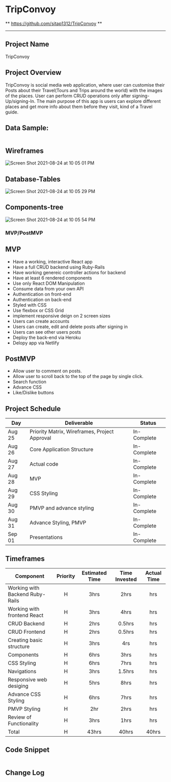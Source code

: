 # TripConvoy

** https://github.com/sitap1312/TripConvoy **
** **

## Project Name

TripConvoy

## Project Overview
 
TripConvoy is social media web application, where user can customise their Posts about their Travel(Tours and Trips around the world) with the images of the places. User can perform CRUD operations only after signing-Up/signing-In. The main purpose of this app is users can explore different places and get more info about them before they visit, kind of a Travel guide.

## Data Sample:
 
```

```

## Wireframes

![Screen Shot 2021-08-24 at 10 05 01 PM](https://user-images.githubusercontent.com/85080279/130729741-7aae1967-fdb1-4ea8-aba9-80bceaa369b6.png)

## Database-Tables

![Screen Shot 2021-08-24 at 10 05 29 PM](https://user-images.githubusercontent.com/85080279/130729780-363b729c-d930-460e-8b47-e34aecd6e945.png)

## Components-tree

![Screen Shot 2021-08-24 at 10 05 54 PM](https://user-images.githubusercontent.com/85080279/130729824-9a366a8f-2cae-4b0a-993d-b966b4c1aa45.png)



### MVP/PostMVP
  
## MVP 

- Have a working, interactive React app
- Have a full CRUD backend using Ruby-Rails
- Have working genereic controller actions for backend
- Have at least 6 rendered components 
- Use only React DOM Manipulation
- Consume data from your own API
- Authentication on front-end
- Authentication on back-end
- Styled with CSS
- Use flexbox or CSS Grid
- implement responsive deign on 2 screen sizes
- Users can create accounts
- Users can create, edit and delete posts after signing in
- Users can see other users posts
- Deploy the back-end via Heroku
- Delopy app via Netlify

## PostMVP  

- Allow user to comment on posts.
- Allow user to scroll back to the top of the page by single click.
- Search function
- Advance CSS
- Like/Dislike buttons

## Project Schedule

|  Day | Deliverable | Status
|---|---| ---|
|Aug 25| Priority Matrix, Wireframes, Project Approval | In-Complete
|Aug 26| Core Application Structure | In-Complete
|Aug 27| Actual code | In-Complete
|Aug 28| MVP  | In-Complete
|Aug 29| CSS Styling | In-Complete
|Aug 30| PMVP and advance styling  | In-Complete
|Aug 31| Advance Styling, PMVP| In-Complete
|Sep 01| Presentations | In-Complete


## Timeframes

| Component | Priority | Estimated Time | Time Invested | Actual Time |
| --- | :---: |  :---: | :---: | :---: |
| Working with Backend Ruby-Rails | H | 3hrs| 2hrs | hrs |
| Working with frontend React | H | 3hrs | 4hrs | hrs |
| CRUD Backend | H | 2hrs | 0.5hrs | hrs |
| CRUD Frontend | H | 2hrs | 0.5hrs | hrs |
| Creating basic structure| H | 3hrs| 4rs | hrs |
| Components | H | 6hrs | 3hrs | hrs |
| CSS Styling | H | 6hrs | 7hrs | hrs |
| Navigations | H | 3hrs | 1.5hrs | hrs |
| Responsive web desiging | H | 5hrs | 8hrs | hrs |
| Advance CSS Styling | H | 6hrs | 7hrs | hrs |
| PMVP Styling | H | 2hr | 2hrs | hrs |
| Review of Functionality | H | 3hrs | 1hrs | hrs |
| Total | H | 43hrs| 40hrs | 40hrs |

## Code Snippet

```

```

## Change Log
 ```

 ```
